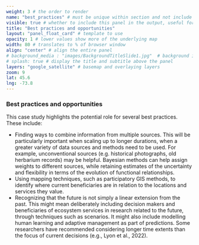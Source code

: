 ```yaml
---
weight: 3 # the order to render
name: "best_practices" # must be unique within section and not include special characters
visible: true # whether to include this panel in the output, useful for testing
title: "Best practices and opportunities"
layout: "panel_float_card" # template to use
opacity: 1 # lower values show more of the underlying map
width: 80 # translates to % of browser window
align: "center" # align the entire panel
# background_media : "images/BackgroundTitleSlide1.jpg"  # background image rendered behind the panel, covering map
# splash: true # display the title and subtitle above the panel
layers: "google_satellite" # basemap and overlaying layers
zoom: 9
lat: 45.6
lng: -73.8
---
```

### Best practices and opportunities
This case study highlights the potential role for several best practices. These include:
- Finding ways to combine information from multiple sources. This will be particularly important when scaling up to longer durations, when a greater variety of data sources and methods need to be used. For example, unconventional sources (e.g. historical photographs, old herbarium records) may be helpful. Bayesian methods can help assign weights to different sources, while retaining estimates of the uncertainty and flexibility in terms of the evolution of functional relationships.
- Using mapping techniques, such as participatory GIS methods, to identify where current beneficiaries are in relation to the locations and services they value.
- Recognizing that the future is not simply a linear extension from the past. This might mean deliberately including decision makers and beneficiaries of ecosystem services in research related to the future, through techniques such as scenarios. It might also include modelling human learning and adaptive management as part of predictions. Some researchers have recommended considering longer time extents than the focus of current decisions (e.g., Lyon et al., 2022).